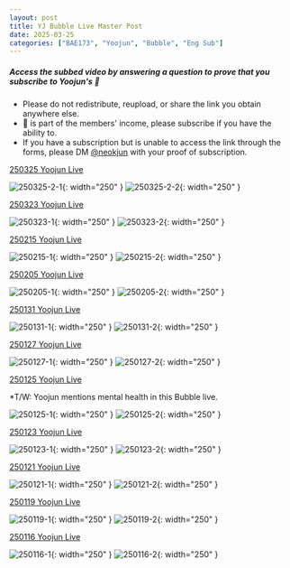 ```yaml
---
layout: post
title: YJ Bubble Live Master Post
date: 2025-03-25
categories: ["BAE173", "Yoojun", "Bubble", "Eng Sub"]
---
```


##### Access the subbed video by answering a question to prove that you subscribe to Yoojun's 🫧

- Please do not redistribute, reupload, or share the link you obtain anywhere else.
- 🫧 is part of the members' income, please subscribe if you have the ability to.
- If you have a subscription but is unable to access the link through the forms, please DM [@neokjun](https://x.com/neokjun) with your proof of subscription.

[250325 Yoojun Live](https://docs.google.com/forms/d/e/1FAIpQLSciGF8oZUKRl-dnHMmkrxiuY2nthyVOk9JwdUauaek82rNm7w/viewform?usp=dialog)

![250325-2-1](/assets/img/250323-2-1.png){: width="250" } 
![250325-2-2](/assets/img/250323-2-2.png){: width="250" } 

[250323 Yoojun Live](https://docs.google.com/forms/d/e/1FAIpQLSfI8hUsh1dLKxwWfHy_K0wORCm0YC5Q5LAVwn1l7xWqUotfdA/viewform?usp=sharing)

![250323-1](/assets/img/250323-1.png){: width="250" } 
![250323-2](/assets/img/250323-2.png){: width="250" } 

[250215 Yoojun Live](https://drive.google.com/file/d/1s9mxaGo2TC1kTly12nRfkCaw0nUBJQkJ/view?usp=sharing)

![250215-1](/assets/img/250215-1.png){: width="250" } 
![250215-2](/assets/img/250215-2.png){: width="250" } 

[250205 Yoojun Live](https://docs.google.com/forms/d/e/1FAIpQLSfDMi5xtvZvCMpMFmBhnHXIA_dXAnA70fnzuzzXaj-KykFgDQ/viewform?usp=dialog)

![250205-1](/assets/img/250205-1.png){: width="250" } 
![250205-2](/assets/img/250205-2.png){: width="250" } 

[250131 Yoojun Live](https://docs.google.com/forms/d/e/1FAIpQLSf0fll4iAUsU54xkYETbAup_TTcq3FPWADTRH9st1JxJDI2Ww/viewform?usp=dialog)

![250131-1](/assets/img/250131-1.gif){: width="250" } 
![250131-2](/assets/img/250131-2.png){: width="250" } 

[250127 Yoojun Live](https://docs.google.com/forms/d/e/1FAIpQLSde8qcGi33fXq04rYk6D1KDe5Os-oXrgTrst02pcgyIXSuKCg/viewform?usp=dialog)

![250127-1](/assets/img/250127-1.png){: width="250" } 
![250127-2](/assets/img/250127-2.png){: width="250" } 

[250125 Yoojun Live](https://docs.google.com/forms/d/e/1FAIpQLSeRgYf-wkfWY1sswk91e1Tyq6_rkOTXqh7QWlHBmenGNJkpTA/viewform?usp=dialog)

*T/W: Yoojun mentions mental health in this Bubble live.

![250125-1](/assets/img/250125-1.png){: width="250" } 
![250125-2](/assets/img/250125-2.png){: width="250" } 

[250123 Yoojun Live](https://docs.google.com/forms/d/e/1FAIpQLSdtzur0Ugy_5JRvUxr2qBZJPhgEmjfBXKp6aHRVEEocMSRD6A/viewform?usp=dialog)

![250123-1](/assets/img/250123-1.png){: width="250" } 
![250123-2](/assets/img/250123-2.gif){: width="250" } 

[250121 Yoojun Live](https://docs.google.com/forms/d/e/1FAIpQLSfMz1c-2OPEou1hLmAGiViipG1UhVsFj_gaphgxWvoJzpufsA/viewform?usp=sharing)

![250121-1](/assets/img/250121-1.png){: width="250" } 
![250121-2](/assets/img/250121-2.png){: width="250" } 

[250119 Yoojun Live](https://docs.google.com/forms/d/e/1FAIpQLScROUSbVfxX1_T2NhKYCr9Mzc0EYkCqDL1JMeP8cN7gdoUHvg/viewform?usp=sharing)

![250119-1](/assets/img/250119-1.png){: width="250" } 
![250119-2](/assets/img/250119-2.png){: width="250" } 

[250116 Yoojun Live](https://docs.google.com/forms/d/e/1FAIpQLSexSUJKHHJGRcHX00qe38ElKAnDJRORR0_2ojGqwn_yz0sC1g/viewform?usp=sharing)

![250116-1](/assets/img/250116-1.jpeg){: width="250" } 
![250116-2](/assets/img/250116-2.jpeg){: width="250" } 
